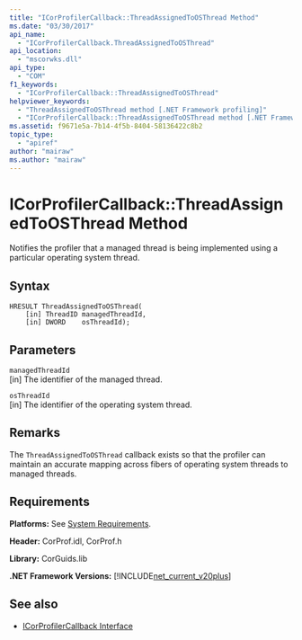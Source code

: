 ```yaml
---
title: "ICorProfilerCallback::ThreadAssignedToOSThread Method"
ms.date: "03/30/2017"
api_name: 
  - "ICorProfilerCallback.ThreadAssignedToOSThread"
api_location: 
  - "mscorwks.dll"
api_type: 
  - "COM"
f1_keywords: 
  - "ICorProfilerCallback::ThreadAssignedToOSThread"
helpviewer_keywords: 
  - "ThreadAssignedToOSThread method [.NET Framework profiling]"
  - "ICorProfilerCallback::ThreadAssignedToOSThread method [.NET Framework profiling]"
ms.assetid: f9671e5a-7b14-4f5b-8404-58136422c8b2
topic_type: 
  - "apiref"
author: "mairaw"
ms.author: "mairaw"
---
```

# ICorProfilerCallback::ThreadAssignedToOSThread Method
Notifies the profiler that a managed thread is being implemented using a particular operating system thread.  
  
## Syntax  
  
```  
HRESULT ThreadAssignedToOSThread(  
    [in] ThreadID managedThreadId,  
    [in] DWORD    osThreadId);  
```  
  
## Parameters  
 `managedThreadId`  
 [in] The identifier of the managed thread.  
  
 `osThreadId`  
 [in] The identifier of the operating system thread.  
  
## Remarks  
 The `ThreadAssignedToOSThread` callback exists so that the profiler can maintain an accurate mapping across fibers of operating system threads to managed threads.  
  
## Requirements  
 **Platforms:** See [System Requirements](../../../../docs/framework/get-started/system-requirements.md).  
  
 **Header:** CorProf.idl, CorProf.h  
  
 **Library:** CorGuids.lib  
  
 **.NET Framework Versions:** [!INCLUDE[net_current_v20plus](../../../../includes/net-current-v20plus-md.md)]  
  
## See also
- [ICorProfilerCallback Interface](../../../../docs/framework/unmanaged-api/profiling/icorprofilercallback-interface.md)
